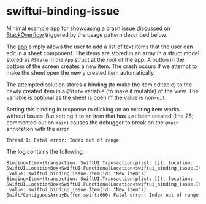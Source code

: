 # swiftui-binding-issue

Minimal example app for showcasing a crash issue
[discussed on StackOverflow](https://stackoverflow.com/questions/76222170/swiftui-opening-sheet-with-binding-to-new-array-element-fails)
triggered by the usage pattern described below.

The [app](https://github.com/bisgardo/swiftui-binding-issue/blob/main/swiftui-binding-issue/App.swift)
simply allows the user to add a list of text items that the user can edit in a sheet component.
The items are stored in an array in a struct model stored as `@State` in the `App` struct at the root of the app.
A button in the bottom of the screen creates a new item.
The crash occurs if we attempt to make the sheet open the newly created item automatically.

The attempted solution stores a binding (to make the item editable) to the newly created item in a `@State` variable (to make it mutable) of the view.
The variable is optional as the sheet is open iff the value is non-`nil`.

Setting this binding in response to clicking on an existing item works without issues.
But setting it to an item that has just been created (line 25; commented out on `main`) causes the debugger to break on the `@main` annotation with the error

```
Thread 1: Fatal error: Index out of range
```

The log contains the following:

```
Binding<Item>(transaction: SwiftUI.Transaction(plist: []), location: SwiftUI.LocationBox<SwiftUI.FunctionalLocation<swiftui_binding_issue.Item>>, _value: swiftui_binding_issue.Item(id: "New item"))
Binding<Item>(transaction: SwiftUI.Transaction(plist: []), location: SwiftUI.LocationBox<SwiftUI.FunctionalLocation<swiftui_binding_issue.Item>>, _value: swiftui_binding_issue.Item(id: "New item"))
Swift/ContiguousArrayBuffer.swift:600: Fatal error: Index out of range
```
